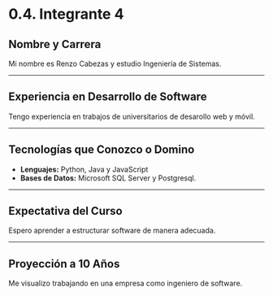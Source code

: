 # 0.4. Integrante 4

## Nombre y Carrera
Mi nombre es Renzo Cabezas y estudio Ingeniería de Sistemas.

---

## Experiencia en Desarrollo de Software
Tengo experiencia en trabajos de universitarios de desarollo web y móvil.

---

## Tecnologías que Conozco o Domino
- **Lenguajes:** Python, Java y JavaScript
- **Bases de Datos:** Microsoft SQL Server y Postgresql.  


---

## Expectativa del Curso
Espero aprender a estructurar software de manera adecuada.

---

## Proyección a 10 Años
Me visualizo trabajando en una empresa como ingeniero de software.  
